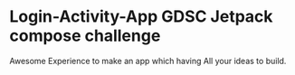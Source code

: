 # Login-Activity-App GDSC Jetpack compose challenge

Awesome Experience to make an app which having All your ideas to build.
